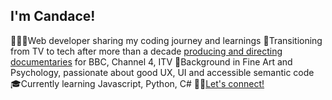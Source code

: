 ## I'm Candace!

👩🏻‍💻Web developer sharing my coding journey and learnings
🎥Transitioning from TV to tech after more than a decade [producing and directing documentaries](https://www.candacedavies.com/) for BBC, Channel 4, ITV
🎨Background in Fine Art and Psychology, passionate about good UX, UI and accessible semantic code
🎓Currently learning Javascript, Python, C#
🫶🏼[Let's connect!](www.linkedin.com/in/me-candacedavies)
